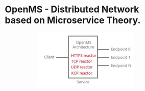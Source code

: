 # OpenMS - Distributed Network based on Microservice Theory.

<div align="center">
  <img src="Framework.png" style="width:60%;" />
</div>
